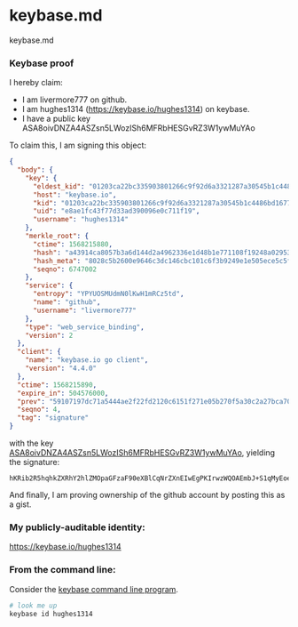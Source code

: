 # keybase.md
keybase.md
### Keybase proof

I hereby claim:

  * I am livermore777 on github.
  * I am hughes1314 (https://keybase.io/hughes1314) on keybase.
  * I have a public key ASA8oivDNZA4ASZsn5LWozISh6MFRbHESGvRZ3W1ywMuYAo

To claim this, I am signing this object:

```json
{
  "body": {
    "key": {
      "eldest_kid": "01203ca22bc335903801266c9f92d6a3321287a30545b1c4486bd16775b5cb032e600a",
      "host": "keybase.io",
      "kid": "01203ca22bc335903801266c9f92d6a3321287a30545b1c4486bd16775b5cb032e600a",
      "uid": "e8ae1fc43f77d33ad390096e0c711f19",
      "username": "hughes1314"
    },
    "merkle_root": {
      "ctime": 1568215880,
      "hash": "a43914ca8057b3a6d144d2a4962336e1d48b1e771108f19248a02953744a019cf9c3be0645ab2c7aaf12a338f6d548b6d0715486559b1324c841544cf111771d",
      "hash_meta": "8028c5b2600e9646c3dc146cbc101c6f3b9249e1e505ece5c5f57b56c97a9cee",
      "seqno": 6747002
    },
    "service": {
      "entropy": "YPYUOSMUdmN0lKwH1mRCz5td",
      "name": "github",
      "username": "livermore777"
    },
    "type": "web_service_binding",
    "version": 2
  },
  "client": {
    "name": "keybase.io go client",
    "version": "4.4.0"
  },
  "ctime": 1568215890,
  "expire_in": 504576000,
  "prev": "59107197dc71a5444ae2f22fd2120c6151f271e05b270f5a30c2a27bca7060a8",
  "seqno": 4,
  "tag": "signature"
}
```

with the key [ASA8oivDNZA4ASZsn5LWozISh6MFRbHESGvRZ3W1ywMuYAo](https://keybase.io/hughes1314), yielding the signature:

```
hKRib2R5hqhkZXRhY2hlZMOpaGFzaF90eXBlCqNrZXnEIwEgPKIrwzWQOAEmbJ+S1qMyEoejBUWxxEhr0Wd1tcsDLmAKp3BheWxvYWTESpcCBMQgWRBxl9xxpURK4vIv0hIMYVHyceBbJw9aMMKie8pwYKjEIBHRCIiUJSreuYn1BQRKKb2kQWS3NN/NXlX8ny+otI1rAgHCo3NpZ8RAYZi7O5Bc/jW9bnlTp3a0sYKNSmh/DgQ95gQMZwdnIv/Fo3QTrX+N4PpGGg5gkG0hmXpATxayASaldskqXG43DahzaWdfdHlwZSCkaGFzaIKkdHlwZQildmFsdWXEIL8pIimguxevHUKJWqXPIlxgAQhYugw/1TOXzNA5HQhVo3RhZ80CAqd2ZXJzaW9uAQ==

```

And finally, I am proving ownership of the github account by posting this as a gist.

### My publicly-auditable identity:

https://keybase.io/hughes1314

### From the command line:

Consider the [keybase command line program](https://keybase.io/download).

```bash
# look me up
keybase id hughes1314
```
